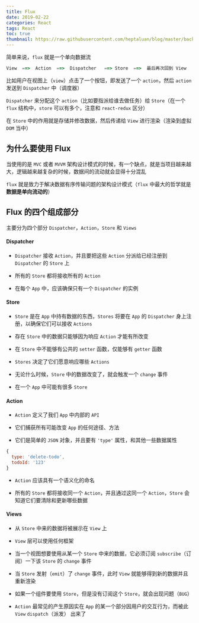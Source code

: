 ```yaml
---
title: Flux
date: 2019-02-22
categories: React
tags: React
toc: true
thumbnail: https://raw.githubusercontent.com/heptaluan/blog/master/backups/cdn/cover/05.jpg
---
```


简单来说，`flux` 就是一个单向数据流

<!--more-->


```js
View  ==>  Action  ==>  Dispatcher   ==> Store  ==>  最后再次回到 View
```

比如用户在视图上（`view`）点击了一个按钮，即发送了一个 `action`，然后 `action` 发送到 `Dispatcher` 中（调度器）

`Dispatcher` 来分配这个 `action`（比如要指派给谁去做任务）给 `Store`（在一个 `flux` 结构中，`store` 可以有多个，注意和 `react-redux` 区分）

在 `Store` 中的作用就是存储并修改数据，然后传递给 `View` 进行渲染（渲染到虚拟 `DOM` 当中）



## 为什么要使用 Flux

当使用的是 `MVC` 或者 `MVVM` 架构设计模式的时候，有一个缺点，就是当项目越来越大，逻辑越来越复杂的时候，数据间的流动就会显得十分混乱

`flux` 就是致力于解决数据有序传输问题的架构设计模式（`flux` 中最大的哲学就是**数据是单向流动的**）




## Flux 的四个组成部分

主要分为四个部分 `Dispatcher`，`Action`，`Store` 和 `Views`

#### Dispatcher

* `Dispatcher` 接收 `Action`，并且要把这些 `Action` 分派给已经注册到 `Dispatcher` 的 `Store` 上

* 所有的 `Store` 都将接收所有的 `Action`

* 在每个 `App` 中，应该确保只有一个 `Dispatcher` 的实例



#### Store

* `Store` 是在 `App` 中持有数据的东西，`Stores` 将要在 `App` 的 `Dispatcher` 身上注册，以确保它们可以接收 `Actions`

* 存在 `Store` 中的数据只能够因为响应 `Action` 才能有所改变

* 在 `Store` 中不能够有公共的 `setter` 函数，仅能够有 `getter` 函数

* `Stores` 决定了它们愿意响应哪些 `Actions`

* 无论什么时候，`Store` 中的数据改变了，就会触发一个 `change` 事件

* 在一个 `App` 中可能有很多 `Store`



#### Action

* `Action` 定义了我们 `App` 中内部的 `API`

* 它们捕获所有可能改变 `App` 的任何途径、方法

* 它们是简单的 `JSON` 对象，并且要有 `'type'` 属性，和其他一些数据属性


```js
{
  type: 'delete-todo',
  todoId: '123'
}
```

* `Action` 应该具有一个语义化的命名

* 所有的 `Store` 都将接收同一个 `Action`，并且通过这同一个 `Action`，`Store` 会知道它们要清除和更新哪些数据 




#### Views

* 从 `Store` 中来的数据将被展示在 `View` 上

* `View` 层可以使用任何框架

* 当一个视图想要使用从某一个 `Store` 中来的数据，它必须订阅 `subscribe`（订阅）一下该 `Store` 的 `change` 事件

* 当 `Store` 发射（`emit`）了 `change` 事件，此时 `View` 就能够得到新的数据并且重新渲染

* 如果一个组件要使用 `Store`，但是没有订阅这个 `Store`，就会出现问题（`BUG`）

* `Action` 最常见的产生原因实在 `App` 的某一个部分因用户的交互行为，而被此 `View` `dispatch`（派发） 出来了


